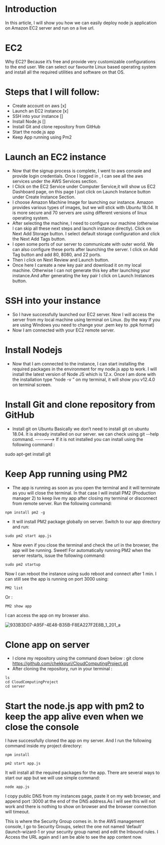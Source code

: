 # Introduction
In this article, I will show you how we can easily deploy node js application on Amazon EC2 server and run on a live url.


# EC2
Why EC2? Because it’s free and provide very customizable configurations to the end user. We can select our favourite Linux based operating system and install all the required utilities and software on that OS.

# Steps that I will follow:
- Create account on aws [x]
- Launch an EC2 instance [x]
- SSH into your instance []
- Install Node.js []
- Install Git and clone repository from GitHub
- Start the node.js app
- Keep App running using Pm2

# Launch an EC2 instance
- Now that the signup process is complete, I went to aws console and provide login credentials. Once I logged in , I can see all the aws services under the AWS Services section.
- I Click on the EC2 Service under Computer Service,it will show us EC2 Dashboard page, on this page I just click on Launch Instance button under Create Instance Section.
- I choose Amazon Machine Image for launching our instance. Amazon provides various types of images, but we will stick with Ubuntu 18.04. It is more secure and 70 servers are using different versions of linux operating system.
- After selecting the machine, I need to configure our machine (otherwise I can skip all these next steps and launch instance directly). Click on Next Add Storage button. I select default storage configuration and click the Next Add Tags button.
- I open some ports of our server to communicate with outer world. We can also configure these ports after launching the server. I click on Add Tag button and add 80, 8080, and 22 ports.
- Then i click on Next Review and Launch button.
- Once here I careate a new key pair and download it on my local machine. Otherwise I can not generate this key after launching your instance.And after generating the key pair I click on Launch Instances button.

# SSH into your instance 
- So I have successfully launched our EC2 server. Now I will access the server from my local machine using terminal on Linux. (by the way If you are using Windows you need to change your .pem key to .ppk format) 
- Now I am connected with your EC2 remote server.


#  Install Nodejs
- Now that I am connected to the instance, I can start installing the required packages in the environment for my node.js app to work. I will install the latest version of Node JS which is 12.x. Once I am done with the installation type “node  -v ” on my terminal, it will show you v12.4.0 on terminal screen.


# Install Git and clone repository from GitHub
- Install git on Ubuntu
Basically we don’t need to install git on ubuntu 18.04. It is already installed on our server. we can check using git --help command.
-------> If it is not installed you can install using the following command :
  
sudo apt-get install git


# Keep App running using PM2  
- The app is running as soon as you open the terminal and it will terminate as you will close the terminal. In that case I will install PM2 (Production manager 2) to keep live my app after closing my terminal or disconnect from remote server. Run the following command:
```
npm install pm2 -g
```


- It will install PM2 package globally on server. Switch to our app directory and run:
```
sudo pm2 start app.js
```
- Now even if you close the terminal and check the url in the browser, the app will be running. Sweet! For automatically running PM2 when the server restarts, issue the following command:
```
sudo pm2 startup
```
Now I can reboot the instance using sudo reboot and connect after 1 min. I can still see the app is running on port 3000 using:
```
PM2 list
``` 
   Or : 
```
PM2 show app
```

I can access the app on my browser also.

![933B3D07-A95F-4E48-B35B-F8EA227F2E8B_1_201_a](https://github.com/chekkouri/CloudComputingProject/assets/61733267/b9fbe8bb-c0ab-475a-a4c3-b866e1db9b3c)

# Clone app on server
- I clone my repository using the command down below : 
git clone https://github.com/chekkouri/CloudComputingProject.git
- After cloning the repository, run in your terminal :

```
ls   
cd CloudComputingProject   
cd server
```

# Start the node.js app with pm2 to keep the app alive even when we close the console
I have successfully cloned the app on my server. And I run the following command inside my project directory:

```
npm install
```

```
pm2 start app.js
```
It will install all the required packages for the app. There are several ways to start our app but we will use simple command:

```
node app.js
```
I copy public DNS from my instances page, paste it on my web browser, and append port :3000 at the end of the DNS address.As I will see this will not work and there is nothing to show on browser and the browser connection will timeout.

This is where the Security Group comes in. In the AWS management console, I go to Security Groups, select the one not named ‘default’ (launch-wizard-1 or your security group name) and edit the Inbound rules.
I Access the URL again and I am be able to see the app content now.

















